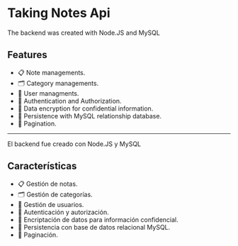 # Taking Notes Api

<p>The backend was created with Node.JS and MySQL</p>

## Features
- :clipboard: Note managements.
- 🗂️ Category managements.
- :bust_in_silhouette: User managments.
- 🔐 Authentication and Authorization.
- :key: Data encryption for confidential information.
- 💾 Persistence with MySQL relationship database.
- 📄 Pagination.

---

<p>El backend fue creado con Node.JS y MySQL</p>

## Características
- :clipboard: Gestión de notas.
- 🗂️ Gestión de categorías.
- :bust_in_silhouette: Gestión de usuarios.
- 🔐 Autenticación y autorización.
- :key: Encriptación de datos para información confidencial.
- 💾 Persistencia con base de datos relacional MySQL.
- 📄 Paginación.
